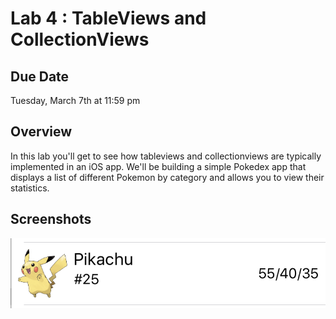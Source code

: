 # Lab 4 : TableViews and CollectionViews #


## Due Date ##
Tuesday, March 7th at 11:59 pm

## Overview ##

In this lab you'll get to see how tableviews and collectionviews are typically implemented in an iOS app. We'll be building a simple Pokedex app that displays a list of different Pokemon by category and allows you to view their statistics.

## Screenshots ##

![alt text](/README-images/tableviewcell.png)
